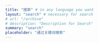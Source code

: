 ```yaml
---
title: "搜索" # in any language you want
layout: "search" # necessary for search
# url: "/archive"
# description: "Description for Search"
summary: "search"
placeholder: "通过关键词搜索"
---
```

